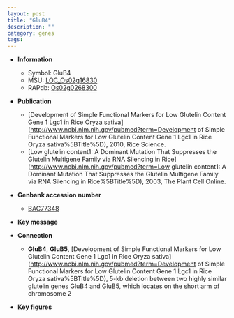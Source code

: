 ```yaml
---
layout: post
title: "GluB4"
description: ""
category: genes
tags: 
---
```


* **Information**  
    + Symbol: GluB4  
    + MSU: [LOC_Os02g16830](http://rice.plantbiology.msu.edu/cgi-bin/ORF_infopage.cgi?orf=LOC_Os02g16830)  
    + RAPdb: [Os02g0268300](http://rapdb.dna.affrc.go.jp/viewer/gbrowse_details/irgsp1?name=Os02g0268300)  

* **Publication**  
    + [Development of Simple Functional Markers for Low Glutelin Content Gene 1 Lgc1 in Rice Oryza sativa](http://www.ncbi.nlm.nih.gov/pubmed?term=Development of Simple Functional Markers for Low Glutelin Content Gene 1 Lgc1 in Rice Oryza sativa%5BTitle%5D), 2010, Rice Science.
    + [Low glutelin content1: A Dominant Mutation That Suppresses the Glutelin Multigene Family via RNA Silencing in Rice](http://www.ncbi.nlm.nih.gov/pubmed?term=Low glutelin content1: A Dominant Mutation That Suppresses the Glutelin Multigene Family via RNA Silencing in Rice%5BTitle%5D), 2003, The Plant Cell Online.

* **Genbank accession number**  
    + [BAC77348](http://www.ncbi.nlm.nih.gov/nuccore/BAC77348)

* **Key message**  

* **Connection**  
    + __GluB4__, __GluB5__, [Development of Simple Functional Markers for Low Glutelin Content Gene 1 Lgc1 in Rice Oryza sativa](http://www.ncbi.nlm.nih.gov/pubmed?term=Development of Simple Functional Markers for Low Glutelin Content Gene 1 Lgc1 in Rice Oryza sativa%5BTitle%5D), 5-kb deletion between two highly similar glutelin genes GluB4 and GluB5, which locates on the short arm of chromosome 2

* **Key figures**  


